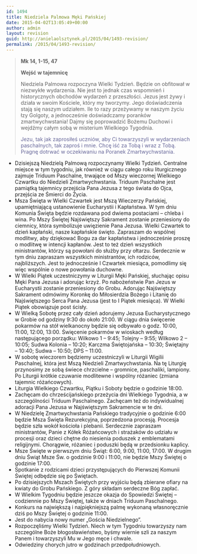 ```yaml
---
id: 1494
title: Niedziela Palmowa Męki Pańskiej
date: 2015-04-02T13:05:49+00:00
author: admin
layout: revision
guid: http://anielaolsztynek.pl/2015/04/1493-revision/
permalink: /2015/04/1493-revision/
---
```

> **Mk 14, 1-15, 47**
> 
> **Wejść w tajemnicę** 
> 
> Niedziela Palmowa rozpoczyna Wielki Tydzień. Będzie on obfitował w niezwykłe wydarzenia. Nie jest to jednak czas wspomnień i historycznych obchodów wydarzeń z przeszłości. Jezus jest żywy i działa w swoim Kościele, który my tworzymy. Jego doświadczenia stają się naszym udziałem. Ile to razy przeżywamy w naszym życiu łzy Golgoty, a jednocześnie doświadczamy poranków zmartwychwstania! Dajmy się poprowadzić Bożemu Duchowi i wejdźmy całym sobą w misterium Wielkiego Tygodnia.
> 
> <span style="color: #666699;">Jezu, tak jak zaprosiłeś uczniów, aby Ci towarzyszyli w wydarzeniach paschalnych, tak zaproś i mnie. Chcę iść za Tobą i wraz z Tobą. Pragnę dotrwać w oczekiwaniu na Poranek Zmartwychwstania.</span>

  * Dzisiejszą Niedzielą Palmową rozpoczynamy Wielki Tydzień. Centralne miejsce w tym tygodniu, jak również w ciągu całego roku liturgicznego zajmuje Triduum Paschalne, trwające od Mszy wieczornej Wielkiego Czwartku do Niedzieli Zmartwychwstania. Triduum Paschalne jest pamiątką tajemnicy przejścia Pana Jezusa z tego świata do Ojca, przejścia ze Śmierci do Życia.
  * Msza Święta w Wielki Czwartek jest Mszą Wieczerzy Pańskiej, upamiętniającą ustanowienie Eucharystii i Kapłaństwa. W tym dniu Komunia Święta będzie rozdawana pod dwiema postaciami – chleba i wina. Po Mszy Świętej Najświętszy Sakrament zostanie przeniesiony do ciemnicy, która symbolizuje uwięzienie Pana Jezusa. Wielki Czwartek to dzień kapłański, nasze kapłańskie święto. Zapraszam do wspólnej modlitwy, aby dziękować Bogu za dar kapłaństwa i jednocześnie proszę o modlitwę w intencji kapłanów. Jest to też dzień wszystkich ministrantów, którzy są powołani do służby przy ołtarzu. Serdecznie w tym dniu zapraszam wszystkich ministrantów, ich rodziców, najbliższych. Jest to jednocześnie I Czwartek miesiąca, pomodlimy się więc wspólnie o nowe powołania duchowne.
  * W Wielki Piątek uczestniczymy w Liturgii Męki Pańskiej, słuchając opisu Męki Pana Jezusa i adorując krzyż. Po nabożeństwie Pan Jezus w Eucharystii zostanie przeniesiony do Grobu. Adorując Najświętszy Sakrament odmówimy Koronkę do Miłosierdzia Bożego i Litanię do Najświętszego Serca Pana Jezusa (jest to I Piątek miesiąca). W Wielki Piątek obowiązuje post ścisły.
  * W Wielką Sobotę przez cały dzień adorujemy Jezusa Eucharystycznego w Grobie od godziny 9:30 do około 21:00. W ciągu dnia święcenie pokarmów na stół wielkanocny będzie się odbywało o godz. 10:00, 11:00, 12:00, 13:00. Święcenie pokarmów w wioskach według następującego porządku: Wilkowo 1 – 9:45; Tolejny – 9:55; Wilkowo 2 – 10:05; Sudwa Kolonia – 10:20; Karczma Świętojańska – 10:30; Świętajny – 10:40; Sudwa – 10:50; DPS – 11:00.
  * W sobotę wieczorem będziemy uczestniczyli w Liturgii Wigilii Paschalnej, która jest Mszą Niedzieli Zmartwychwstania. Na tę Liturgię przynosimy ze sobą świece chrzcielne – gromnice, paschaliki, lampiony. Po Liturgii krótkie czuwanie modlitewne i wspólny różaniec (zmiana tajemnic różańcowych).
  * Liturgia Wielkiego Czwartku, Piątku i Soboty będzie o godzinie 18:00.
  * Zachęcam do chrześcijańskiego przeżycia dni Wielkiego Tygodnia, a w szczególności Triduum Paschalnego. Zachęcam też do indywidualnej adoracji Pana Jezusa w Najświętszym Sakramencie w te dni.
  * W Niedzielę Zmartwychwstania Pańskiego tradycyjnie o godzinie 6:00 będzie Msza Święta Rezurekcyjna, poprzedzona procesją. Procesja będzie szła wokół kościoła i plebanii. Serdecznie zapraszam ministrantów, Panie z Kółek Różańcowych i strażaków do udziału w procesji oraz dzieci chętne do niesienia poduszek z emblematami religijnymi. Chorągwie, różaniec i poduszki będą w przedsionku kaplicy.
  * Msze Święte w pierwszym dniu Świąt: 6:00, 9:00, 11:00, 17:00. W drugim dniu Świąt Msze Św. o godzinie 9:00 i 11:00, nie będzie Mszy Świętej o godzinie 17:00.
  * Spotkanie z rodzicami dzieci przystępujących do Pierwszej Komunii Świętej odbędzie się po Świętach.
  * Po dzisiejszych Mszach Świętych przy wyjściu będą zbierane ofiary na kwiaty do Grobu Pańskiego. Z góry składam serdeczne Bóg zapłać.
  * W Wielkim Tygodniu będzie jeszcze okazja do Spowiedzi Świętej – codziennie po Mszy Świętej, także w dniach Triduum Paschalnego.
  * Konkurs na największą i najpiękniejszą palmę wykonaną własnoręcznie dziś po Mszy Świętej o godzinie 11:00.
  * Jest do nabycia nowy numer „Gościa Niedzielnego”.
  * Rozpoczęliśmy Wielki Tydzień. Niech w tym Tygodniu towarzyszy nam szczególne Boże błogosławieństwo, byśmy wiernie szli za naszym Panem i towarzyszyli Mu w Jego męce i chwale.
  * Odwiedziny chorych jutro w godzinach przedpołudniowych.
